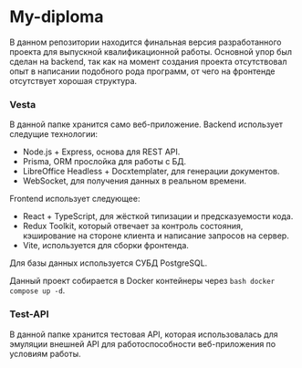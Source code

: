 # My-diploma
В данном репозитории находится финальная версия разработанного проекта для выпускной квалификационной работы. Основной упор был сделан на backend, так как на момент создания проекта отсутствовал опыт в написании подобного рода программ, от чего на фронтенде отсутствует хорошая структура.
### Vesta
В данной папке хранится само веб-приложение.
Backend использует следущие технологии:
- Node.js + Express, основа для REST API.
- Prisma, ORM прослойка для работы с БД.
- LibreOffice Headless + Docxtemplater, для генерации документов.
- WebSocket, для получения данных в реальном времени.

Frontend использует следующее:
- React + TypeScript, для жёсткой типизации и предсказуемости кода.
- Redux Toolkit, который отвечает за контроль состояния, кэширование на стороне клиента и написание запросов на сервер.
- Vite, используется для сборки фронтенда.

Для базы данных используется СУБД PostgreSQL.

Данный проект собирается в Docker контейнеры через `bash docker compose up -d`.

### Test-API
В данной папке хранится тестовая API, которая использовалась для эмуляции внешней API для работоспособности веб-приложения по условиям работы.
